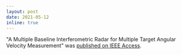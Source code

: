 ```yaml
---
layout: post
date: 2021-05-12
inline: true
---
```


"A Multiple Baseline Interferometric Radar for Multiple Target Angular Velocity Measurement" was [published on IEEE Access](https://doi-org.proxy1.cl.msu.edu/10.1109/LMWC.2021.3079842).
